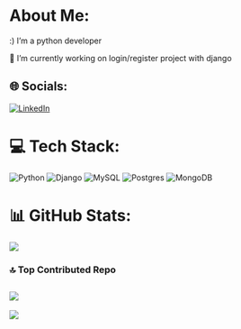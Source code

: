 #  About Me:
:) I’m a python developer
  
🔭 I’m currently working on login/register project with django 


## 🌐 Socials:
[![LinkedIn](https://img.shields.io/badge/LinkedIn-%230077B5.svg?logo=linkedin&logoColor=white)](https://linkedin.com/in/Amirhosseindzh) 

# 💻 Tech Stack:
![Python](https://img.shields.io/badge/python-3670A0?style=flat&logo=python&logoColor=ffdd54) ![Django](https://img.shields.io/badge/django-%23092E20.svg?style=flat&logo=django&logoColor=white) ![MySQL](https://img.shields.io/badge/mysql-%2300000f.svg?style=flat&logo=mysql&logoColor=white) ![Postgres](https://img.shields.io/badge/postgres-%23316192.svg?style=flat&logo=postgresql&logoColor=white) ![MongoDB](https://img.shields.io/badge/MongoDB-%234ea94b.svg?style=flat&logo=mongodb&logoColor=white)
# 📊 GitHub Stats:
![](https://github-readme-streak-stats.herokuapp.com/?user=Amirhoseindzh&theme=vue-dark&hide_border=true)<br/>

### 🔝 Top Contributed Repo
![](https://github-contributor-stats.vercel.app/api?username=Amirhoseindzh&limit=5&theme=apprentice&combine_all_yearly_contributions=true)
---
[![](https://visitcount.itsvg.in/api?id=Amirhoseindzh&icon=5&color=3)](https://visitcount.itsvg.in)
